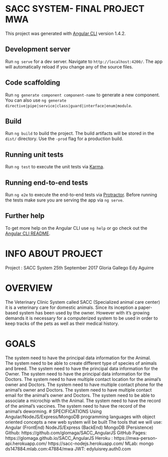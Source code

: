 # SACC SYSTEM- FINAL PROJECT MWA

This project was generated with [Angular CLI](https://github.com/angular/angular-cli) version 1.4.2.

## Development server

Run `ng serve` for a dev server. Navigate to `http://localhost:4200/`. The app will automatically reload if you change any of the source files.

## Code scaffolding

Run `ng generate component component-name` to generate a new component. You can also use `ng generate directive|pipe|service|class|guard|interface|enum|module`.

## Build

Run `ng build` to build the project. The build artifacts will be stored in the `dist/` directory. Use the `-prod` flag for a production build.

## Running unit tests

Run `ng test` to execute the unit tests via [Karma](https://karma-runner.github.io).

## Running end-to-end tests

Run `ng e2e` to execute the end-to-end tests via [Protractor](http://www.protractortest.org/).
Before running the tests make sure you are serving the app via `ng serve`.

## Further help

To get more help on the Angular CLI use `ng help` or go check out the [Angular CLI README](https://github.com/angular/angular-cli/blob/master/README.md).


# INFO ABOUT PROJECT
Project : SACC System
25th September 2017
Gloria Gallego
Edy Aguirre

# OVERVIEW
The Veterinary Clinic System called SACC (Specialized animal care center) it is a veterinary care for domestic animals. Since its inception a paper-based system has been used by the owner. However with it’s growing demands it is necessary for a computerized system to be used in order to keep tracks of the pets as well as their medical history.
# GOALS
<div>The system need to have the principal data information for the Animal.</div>
The system need to be able to create different type of species of animals and breed.
The system need to have the principal data information for the Owner.
The system need to have the principal data information for the Doctors.
The system need to have multiple contact location for the animal’s owner and Doctors.
The system need to have multiple contact phone for the animal’s owner and Doctors.
The system need to have multiple contact email for the animal’s owner and Doctors.
The system need to be able to associate a microchip with the Animal.
The system need to have the record of the animal’s vaccines.
The system need to have the record of the animal’s deworming.
# SPECIFICATIONS
Using Angular/NodeJS/Express/MongoDB programming languages with object oriented concepts a new web system will be built
The tools that we will use:
Angular (FrontEnd)
NodeJS/Express (BackEnd)
MongoDB (Persistence)
Github:
https://github.com/glomaga/SACC_AngularJS
GitHub Pages:
https://glomaga.github.io/SACC_AngularJS
Heroku : 
https://mwa-person-api.herokuapp.com/
https://sacc-nodejs.herokuapp.com/
MLab: 
mongo ds147884.mlab.com:47884/mwa
JWT:
edyluisrey.auth0.com
